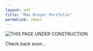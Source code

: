 ```yaml
---
layout: pdf
title: "Max Dreyer Portfolio"
permalink: /max/
---
```


![THIS PAGE UNDER CONSTRUCTION](http://animatedgif.net/underconstruction/anim0206-1_e0.gif)

Check back soon...
